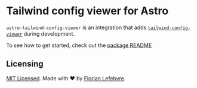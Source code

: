 # Tailwind config viewer for Astro

`astro-tailwind-config-viewer` is an integration that adds [`tailwind-config-viewer`](https://github.com/rogden/tailwind-config-viewer) during development.

To see how to get started, check out the [package README](./package/README.md)

## Licensing

[MIT Licensed](./LICENSE). Made with ❤️ by [Florian Lefebvre](https://github.com/florian-lefebvre).
